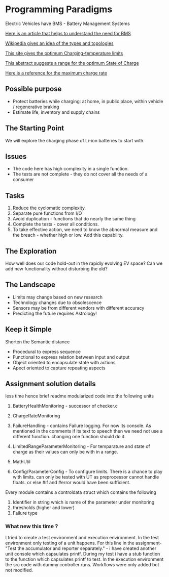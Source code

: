 # Programming Paradigms

Electric Vehicles have BMS - Battery Management Systems

[Here is an article that helps to understand the need for BMS](https://circuitdigest.com/article/battery-management-system-bms-for-electric-vehicles)

[Wikipedia gives an idea of the types and topologies](https://en.wikipedia.org/wiki/Battery_management_system)

[This site gives the optimum Charging-temperature limits](https://batteryuniversity.com/learn/article/charging_at_high_and_low_temperatures)

[This abstract suggests a range for the optimum State of Charge](https://www.sciencedirect.com/science/article/pii/S2352484719310911)

[Here is a reference for the maximum charge rate](https://www.electronics-notes.com/articles/electronic_components/battery-technology/li-ion-lithium-ion-charging.php#:~:text=Constant%20current%20charge:%20In%20the%20first%20stage%20of,rate%20of%20a%20maximum%20of%200.8C%20is%20recommended.)

## Possible purpose

- Protect batteries while charging:
at home, in public place, within vehicle / regenerative braking
- Estimate life, inventory and supply chains

## The Starting Point

We will explore the charging phase of Li-ion batteries to start with.

## Issues

- The code here has high complexity in a single function.
- The tests are not complete - they do not cover all the needs of a consumer

## Tasks

1. Reduce the cyclomatic complexity.
1. Separate pure functions from I/O
1. Avoid duplication - functions that do nearly the same thing
1. Complete the tests - cover all conditions.
1. To take effective action, we need to know
the abnormal measure and the breach -
whether high or low. Add this capability.

## The Exploration

How well does our code hold-out in the rapidly evolving EV space?
Can we add new functionality without disturbing the old?

## The Landscape

- Limits may change based on new research
- Technology changes due to obsolescence
- Sensors may be from different vendors with different accuracy
- Predicting the future requires Astrology!

## Keep it Simple

Shorten the Semantic distance

- Procedural to express sequence
- Functional to express relation between input and output
- Object oriented to encapsulate state with actions
- Apect oriented to capture repeating aspects

## Assignment solution details
less time hence brief readme 
modularized code into the following units
1. BatteryHealthMonitoring - successor of checker.c
2. ChargeRateMonitoring 
3. FailureHandling  - contains Failure logging. For now its console. As mentioned in the 
                comments if its text to speech then we need not use a different function.
                changing one function should do it.
4. LimitedRangeParameterMonitoring - For temparature and state of charge as their values
                                    can only be with in a range.
                                    
6. MathUtil
7. Config/ParameterConfig - To configure limits. There is a chance to play with limits. 
                            can only be tested with UT as preprocessor cannot handle floats.
                            or else #if and #error would have been sufficient.

Every module contains a controldata struct which contains the following
<Took the name from my regular practice but there can be a better name for this>
1. Identifier in string which is name of the parameter under monitoring
2. thresholds (higher and lower)
3. Failure type

### What new this time ?
I tried to create a test environment and execution environment.
In the test environment only testing of a unit happens.
For this line in the assignment- "Test the accumulator and reporter separately." - i have created 
another unit console which capsulates printf.
During my test i have a stub function to the function which capsulates printf to test.
In the execution environment the src code with dummy controller runs.
Workflows were only added but not modified.

















